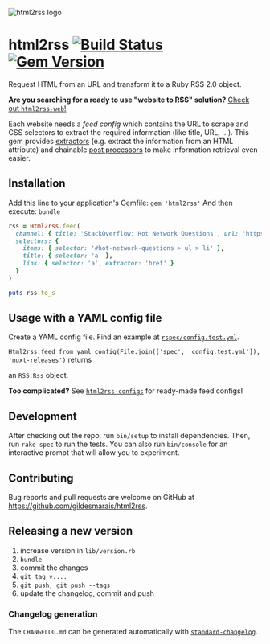 ![html2rss logo](https://github.com/gildesmarais/html2rss/raw/master/support/logo.png)

# html2rss [![Build Status](https://travis-ci.org/gildesmarais/html2rss.svg?branch=master)](https://travis-ci.org/gildesmarais/html2rss) [![Gem Version](https://badge.fury.io/rb/html2rss.svg)](https://badge.fury.io/rb/html2rss)

Request HTML from an URL and transform it to a Ruby RSS 2.0 object.

**Are you searching for a ready to use "website to RSS" solution?**
[Check out `html2rss-web`!](https://github.com/gildesmarais/html2rss-web)

Each website needs a *feed config* which contains the URL to scrape and
CSS selectors to extract the required information (like title, URL, ...).
This gem provides [extractors](https://github.com/gildesmarais/html2rss/blob/master/lib/html2rss/item_extractor.rb) (e.g. extract the information from an HTML attribute)
and chainable [post processors](https://github.com/gildesmarais/html2rss/tree/master/lib/html2rss/attribute_post_processors) to make information retrieval even easier.

## Installation

Add this line to your application's Gemfile: `gem 'html2rss'`
And then execute: `bundle`

```ruby
rss = Html2rss.feed(
  channel: { title: 'StackOverflow: Hot Network Questions', url: 'https://stackoverflow.com/questions' },
  selectors: {
    items: { selector: '#hot-network-questions > ul > li' },
    title: { selector: 'a' },
    link: { selector: 'a', extractor: 'href' }
  }
)

puts rss.to_s
```

## Usage with a YAML config file

Create a YAML config file. Find an example at [`rspec/config.test.yml`](https://github.com/gildesmarais/html2rss/blob/master/spec/config.test.yml).

`Html2rss.feed_from_yaml_config(File.join(['spec', 'config.test.yml']), 'nuxt-releases')` returns

an `RSS:Rss` object.

**Too complicated?** See [`html2rss-configs`](https://github.com/gildesmarais/html2rss-configs) for ready-made feed configs!

## Development

After checking out the repo, run `bin/setup` to install dependencies. Then, run `rake spec` to run the tests. You can also run `bin/console` for an interactive prompt that will allow you to experiment.

## Contributing

Bug reports and pull requests are welcome on GitHub at https://github.com/gildesmarais/html2rss.

## Releasing a new version

1. increase version in `lib/version.rb`
2. `bundle`
3. commit the changes
4. `git tag v....`
5. `git push; git push --tags`
6. update the changelog, commit and push

### Changelog generation

The `CHANGELOG.md` can be generated automatically with [`standard-changelog`](https://github.com/conventional-changelog/conventional-changelog/tree/master/packages/standard-changelog).

